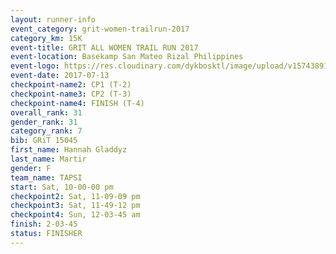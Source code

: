 ```yaml
---
layout: runner-info 
event_category: grit-women-trailrun-2017 
category_km: 15K 
event-title: GRIT ALL WOMEN TRAIL RUN 2017 
event-location: Basekamp San Mateo Rizal Philippines 
event-logo: https://res.cloudinary.com/dykbosktl/image/upload/v1574389137/Logo/a04c0-grit-logo_yxzsau.png 
event-date: 2017-07-13 
checkpoint-name2: CP1 (T-2) 
checkpoint-name3: CP2 (T-3) 
checkpoint-name4: FINISH (T-4) 
overall_rank: 31
gender_rank: 31
category_rank: 7
bib: GRiT 15045
first_name: Hannah Gladdyz
last_name: Martir
gender: F
team_name: TAPSI
start: Sat, 10-00-00 pm
checkpoint2: Sat, 11-09-09 pm
checkpoint3: Sat, 11-49-12 pm
checkpoint4: Sun, 12-03-45 am
finish: 2-03-45
status: FINISHER
---
```

